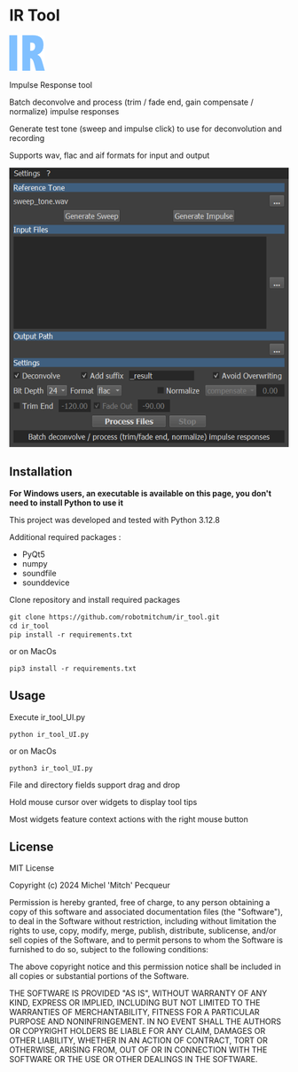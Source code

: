 # IR Tool

![IR Tool](UI/ir_tool_64.png)

Impulse Response tool

Batch deconvolve and process (trim / fade end, gain compensate / normalize) impulse responses

Generate test tone (sweep and impulse click) to use for deconvolution and recording

Supports wav, flac and aif formats for input and output

![IR Tool UI](screencaps/ir_tool_ui.png)

## Installation

**For Windows users, an executable is available on this page, you don't need to install Python to use it**

This project was developed and tested with Python 3.12.8

Additional required packages :

* PyQt5
* numpy
* soundfile
* sounddevice

Clone repository and install required packages

```
git clone https://github.com/robotmitchum/ir_tool.git
cd ir_tool
pip install -r requirements.txt
```

or on MacOs

```
pip3 install -r requirements.txt
```

## Usage

Execute ir_tool_UI.py

```
python ir_tool_UI.py
```

or on MacOs

```
python3 ir_tool_UI.py
```

File and directory fields support drag and drop

Hold mouse cursor over widgets to display tool tips

Most widgets feature context actions with the right mouse button

## License

MIT License

Copyright (c) 2024 Michel 'Mitch' Pecqueur

Permission is hereby granted, free of charge, to any person obtaining a copy of this software and associated
documentation files (the "Software"), to deal in the Software without restriction, including without limitation the
rights to use, copy, modify, merge, publish, distribute, sublicense, and/or sell copies of the Software, and to permit
persons to whom the Software is furnished to do so, subject to the following conditions:

The above copyright notice and this permission notice shall be included in all copies or substantial portions of the
Software.

THE SOFTWARE IS PROVIDED "AS IS", WITHOUT WARRANTY OF ANY KIND, EXPRESS OR IMPLIED, INCLUDING BUT NOT LIMITED TO THE
WARRANTIES OF MERCHANTABILITY, FITNESS FOR A PARTICULAR PURPOSE AND NONINFRINGEMENT. IN NO EVENT SHALL THE AUTHORS OR
COPYRIGHT HOLDERS BE LIABLE FOR ANY CLAIM, DAMAGES OR OTHER LIABILITY, WHETHER IN AN ACTION OF CONTRACT, TORT OR
OTHERWISE, ARISING FROM, OUT OF OR IN CONNECTION WITH THE SOFTWARE OR THE USE OR OTHER DEALINGS IN THE SOFTWARE.